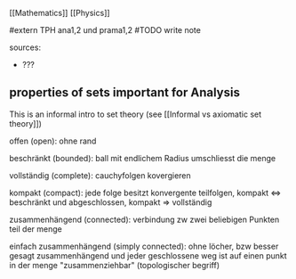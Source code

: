[[Mathematics]]
[[Physics]]


#extern TPH ana1,2 und prama1,2
#TODO write note

sources:
- ???



## properties of sets important for Analysis

This is an informal intro to set theory (see [[Informal vs axiomatic set theory]])

offen (open): ohne rand

beschränkt (bounded): ball mit endlichem Radius umschliesst die menge

vollständig (complete): cauchyfolgen kovergieren

kompakt (compact): jede folge besitzt konvergente teilfolgen, kompakt <=> beschränkt und abgeschlossen, kompakt => vollständig

zusammenhängend (connected): verbindung zw zwei beliebigen Punkten teil der menge

einfach zusammenhängend (simply connected): ohne löcher, bzw besser gesagt zusammenhängend und jeder geschlossene weg ist auf einen punkt in der menge "zusammenziehbar" (topologischer begriff)